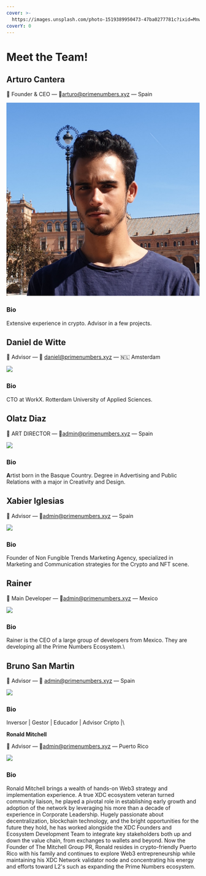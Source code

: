 ```yaml
---
cover: >-
  https://images.unsplash.com/photo-1519389950473-47ba0277781c?ixid=MnwxMjA3fDB8MHxwaG90by1wYWdlfHx8fGVufDB8fHx8&ixlib=rb-1.2.1&auto=format&fit=crop&w=2970&q=80
coverY: 0
---
```


# Meet the Team!

## Arturo Cantera

👋 Founder & CEO — 💌arturo@primenumbers.xyz — Spain

![](../.gitbook/assets/artuproyecto.jpg)

### Bio

Extensive experience in crypto.  Advisor in a few projects.

## Daniel de Witte

👋 Advisor — 💌 daniel@primenumbers.xyz — 🇳🇱 Amsterdam

![](../.gitbook/assets/HuymJaIk\_400x400.jpg)

### Bio

CTO at WorkX. Rotterdam University of Applied Sciences.

## Olatz Diaz

👋 ART DIRECTOR — 💌admin@primenumbers.xyz — Spain

![](../.gitbook/assets/photo\_2021-12-23\_16-32-22.jpg)

### Bio

**A**rtist born in the Basque Country. Degree in Advertising and Public Relations with a major in Creativity and Design.

## Xabier Iglesias

👋 Advisor — 💌admin@primenumbers.xyz — Spain

![](../.gitbook/assets/photo\_2022-09-01\_14-36-07.jpg)

### Bio

Founder of Non Fungible Trends Marketing Agency, specialized in Marketing and Communication strategies for the Crypto and NFT scene.

## Rainer

👋 Main Developer — 💌admin@primenumbers.xyz — Mexico

![](<../.gitbook/assets/31 HM Prime Numbers (1).jpg>)

### Bio

Rainer is the CEO of a large group of developers from Mexico. They are developing all the Prime Numbers Ecosystem.\




## Bruno San Martin

👋 Advisor — 💌 admin@primenumbers.xyz — Spain

![](../.gitbook/assets/Nb3GQBt1\_400x400.jpg)

### Bio

Inversor | Gestor | Educador | Advisor Cripto |\


**Ronald Mitchell**

👋 Advisor — 💌admin@primenumbers.xyz — Puerto Rico

![](../.gitbook/assets/photo\_2022-12-02\_09-51-59.jpg)

### Bio

Ronald Mitchell brings a wealth of hands-on Web3 strategy and implementation experience. A true XDC ecosystem veteran turned community liaison, he played a pivotal role in establishing early growth and adoption of the network by leveraging his more than a decade of experience in Corporate Leadership. Hugely passionate about decentralization, blockchain technology, and the bright opportunities for the future they hold, he has worked alongside the XDC Founders and Ecosystem Development Team to integrate key stakeholders both up and down the value chain, from exchanges to wallets and beyond. Now the Founder of The Mitchell Group PR, Ronald resides in crypto-friendly Puerto Rico with his family and continues to explore Web3 entrepreneurship while maintaining his XDC Network validator node and concentrating his energy and efforts toward L2's such as expanding the Prime Numbers ecosystem.

###
